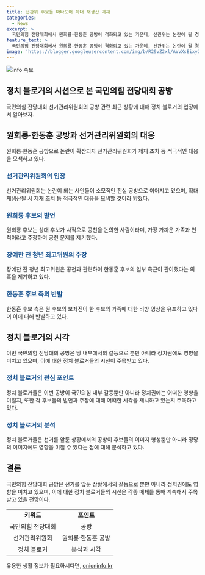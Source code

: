 ```yaml
---
title: 선관위 후보들 마타도어 확대 재생산 제재
categories:
  - News
excerpt: >
  국민의힘 전당대회에서 원희룡-한동훈 공방이 격화되고 있는 가운데, 선관위는 논란이 될 경우 적극적인 대응을 약속했다. 원후보는 한 후보의 가족을 비방하는 영상을 유포하고 있다는 주장에 대해 반박했으며, 한 후보 측은 원 후보가 한 후보의 사적으로 공천을 논의한 것을 제기하고 있다. 이에 대한 논란이 계속되고 있다.
feature_text: >
  국민의힘 전당대회에서 원희룡-한동훈 공방이 격화되고 있는 가운데, 선관위는 논란이 될 경우 적극적인 대응을 약속했다. 원후보는 한 후보의 가족을 비방하는 영상을 유포하고 있다는 주장에 대해 반박했으며, 한 후보 측은 원 후보가 한 후보의 사적으로 공천을 논의한 것을 제기하고 있다. 이에 대한 논란이 계속되고 있다.
image: 'https://blogger.googleusercontent.com/img/b/R29vZ2xl/AVvXsEixyZcFfHzMRdzZMjFBmAUKJYCLCGyLL1o632UiGVXcaFdKo_bkvkuCioo0uUKlGfBVcT3P84aROyZIXSBEx3Aw5nCQ3pTgDom1WDC4m8eifvWiAmWEEVb4x6G_l8C0QH225ldMjyaFvpxGEBGNO37VmDTDMHGhJPq73UglMfDca1-0aw/s1600/blogspot.png'
---
```


<p><img src="https://blogger.googleusercontent.com/img/b/R29vZ2xl/AVvXsEixyZcFfHzMRdzZMjFBmAUKJYCLCGyLL1o632UiGVXcaFdKo_bkvkuCioo0uUKlGfBVcT3P84aROyZIXSBEx3Aw5nCQ3pTgDom1WDC4m8eifvWiAmWEEVb4x6G_l8C0QH225ldMjyaFvpxGEBGNO37VmDTDMHGhJPq73UglMfDca1-0aw/s1600/blogspot.png" alt="info 속보" /></p>

<h2 data-ke-size="size26">정치 블로거의 시선으로 본 국민의힘 전당대회 공방</h2>

<p data-ke-size="size16">국민의힘 전당대회 선거관리위원회의 공방 관련 최근 상황에 대해 정치 블로거의 입장에서 알아보자.</p>

<h2 data-ke-size="size24">원희룡·한동훈 공방과 선거관리위원회의 대응</h2>

<p data-ke-size="size16">원희룡·한동훈 공방으로 논란이 확산되자 선거관리위원회가 제재 조치 등 적극적인 대응을 모색하고 있다.</p>

<h3 data-ke-size="size22"><b><span style="color: #1a5490;">선거관리위원회의 입장</span></b></h3>

<p data-ke-size="size16">선거관리위원회는 논란이 되는 사안들이 소모적인 진실 공방으로 이어지고 있으며, 확대 재생산될 시 제재 조치 등 적극적인 대응을 모색할 것이라 밝혔다.</p>

<h3 data-ke-size="size22"><b><span style="color: #1a5490;">원희룡 후보의 발언</span></b></h3>

<p data-ke-size="size16">원희룡 후보는 상대 후보가 사적으로 공천을 논의한 사람이라며, 가장 가까운 가족과 인척이라고 주장하며 공천 문제를 제기했다.</p>

<h3 data-ke-size="size22"><b><span style="color: #1a5490;">장예찬 전 청년 최고위원의 주장</span></b></h3>

<p data-ke-size="size16">장예찬 전 청년 최고위원은 공천과 관련하여 한동훈 후보의 일부 측근이 관여했다는 의혹을 제기하고 있다.</p>

<h3 data-ke-size="size22"><b><span style="color: #1a5490;">한동훈 후보 측의 반발</span></b></h3>

<p data-ke-size="size16">한동훈 후보 측은 원 후보의 보좌진이 한 후보의 가족에 대한 비방 영상을 유포하고 있다며 이에 대해 반발하고 있다.</p>

<h2 data-ke-size="size24">정치 블로거의 시각</h2>

<p data-ke-size="size16">이번 국민의힘 전당대회 공방은 당 내부에서의 갈등으로 뿐만 아니라 정치권에도 영향을 미치고 있으며, 이에 대한 정치 블로거들의 시선이 주목받고 있다.</p>

<h3 data-ke-size="size22"><b><span style="color: #1a5490;">정치 블로거의 관심 포인트</span></b></h3>

<p data-ke-size="size16">정치 블로거들은 이번 공방이 국민의힘 내부 갈등뿐만 아니라 정치권에는 어떠한 영향을 미칠지, 또한 각 후보들의 발언과 주장에 대해 어떠한 시각을 제시하고 있는지 주목하고 있다.</p>

<h3 data-ke-size="size22"><b><span style="color: #1a5490;">정치 블로거의 분석</span></b></h3>

<p data-ke-size="size16">정치 블로거들은 선거를 앞둔 상황에서의 공방이 후보들의 이미지 형성뿐만 아니라 정당의 이미지에도 영향을 미칠 수 있다는 점에 대해 분석하고 있다.</p>

<h2 data-ke-size="size24">결론</h2>

<p data-ke-size="size16">국민의힘 전당대회 공방은 선거를 앞둔 상황에서의 갈등으로 뿐만 아니라 정치권에도 영향을 미치고 있으며, 이에 대한 정치 블로거들의 시선은 각종 매체를 통해 계속해서 주목받고 있을 전망이다.</p>

<table>
    <tbody>
        <tr>
            <td style="text-align: center; height: 17px;"><b>키워드</b></td>
            <td style="text-align: center; height: 17px;"><b>포인트</b></td>
        </tr>
        <tr>
            <td style="text-align: center; height: 17px;">국민의힘 전당대회</td>
            <td style="text-align: center; height: 17px;">공방</td>
        </tr>
        <tr>
            <td style="text-align: center; height: 17px;">선거관리위원회</td>
            <td style="text-align: center; height: 17px;">원희룡·한동훈 공방</td>
        </tr>
        <tr>
            <td style="text-align: center; height: 17px;">정치 블로거</td>
            <td style="text-align: center; height: 17px;">분석과 시각</td>
        </tr>
    </tbody>
</table>
유용한 생활 정보가 필요하시다면, <a href="https://onioninfo.kr" rel="dofollow">onioninfo.kr</a>


